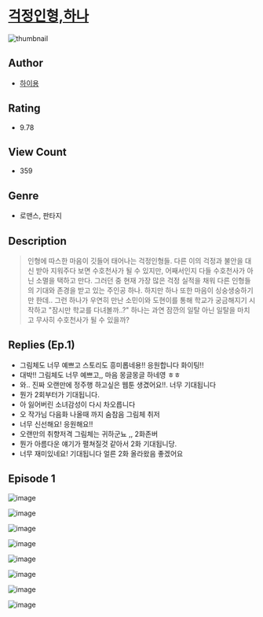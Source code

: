 # [걱정인형,하나](https://comic.naver.com/challenge/list?titleId=810212)
![thumbnail](https://image-comic.pstatic.net/user_contents_data/challenge_comic/2023/05/23/336422/upload_7364622570629457461_480x623.jpeg)

## Author
- [하이용](https://comic.naver.com/artistTitle?id=336422)

## Rating
- 9.78

## View Count
- 359

## Genre
- 로맨스, 판타지

## Description
> 인형에 따스한 마음이 깃들어 태어나는 걱정인형들. 다른 이의 걱정과 불안을 대신 받아 지워주다 보면 수호천사가 될 수 있지만, 어째서인지 다들 수호천사가 아닌 소멸을 택하고 만다. 그러던 중 현재 가장 많은 걱정 실적을 채워 다른 인형들의 기대와 존경을 받고 있는 주인공 하나. 하지만 하나 또한 마음이 싱숭생숭하기만 한데.. 그런 하나가 우연히 만난 소민이와 도현이를 통해 학교가 궁금해지기 시작하고 "잠시만 학교를 다녀볼까..?" 하나는 과연 잠깐의 일탈 아닌 일탈을 마치고 무사히 수호천사가 될 수 있을까?

## Replies (Ep.1)
- 그림체도 너무 예쁘고 스토리도 흥미롭네용!! 응원합니다 화이팅!!
- 대박!! 그림체도 너무 예쁘고,, 마음 몽글몽글 하네영 ㅎㅎ
- 와.. 진짜 오랜만에 정주행 하고싶은 웹툰 생겼어요!!. 너무 기대됩니다
- 뭔가 2회부터가 기대됩니다.
- 아 잃어버린 소녀감성이 다시 차오릅니다
- 오 작가님 다음화 나올때 까지 숨참음 그림체 취저
- 너무 신선해요! 응원해요!!
- 오랜만의 취향저격 그림체는 귀하군뇨 ,, 2화존버
- 뭔가 아름다운 얘기가 펼쳐질것 같아서 2화 기대됩니당.
- 너무 재미있네요! 기대됩니다 얼른 2화 올라왔음 좋겠어요

## Episode 1
![image](https://image-comic.pstatic.net/user_contents_data/challenge_comic/2023/05/23/336422/upload_3763097672377972784.jpeg)

![image](https://image-comic.pstatic.net/user_contents_data/challenge_comic/2023/05/23/336422/upload_3544671983188010550.jpeg)

![image](https://image-comic.pstatic.net/user_contents_data/challenge_comic/2023/05/23/336422/upload_3689915270244427319.jpeg)

![image](https://image-comic.pstatic.net/user_contents_data/challenge_comic/2023/05/23/336422/upload_3689909553609127266.jpeg)

![image](https://image-comic.pstatic.net/user_contents_data/challenge_comic/2023/05/23/336422/upload_3703703146026120038.jpeg)

![image](https://image-comic.pstatic.net/user_contents_data/challenge_comic/2023/05/23/336422/upload_3834593407484834100.jpeg)

![image](https://image-comic.pstatic.net/user_contents_data/challenge_comic/2023/05/23/336422/upload_3472947338571506231.jpeg)

![image](https://image-comic.pstatic.net/user_contents_data/challenge_comic/2023/05/23/336422/upload_3977301229300822371.jpeg)
